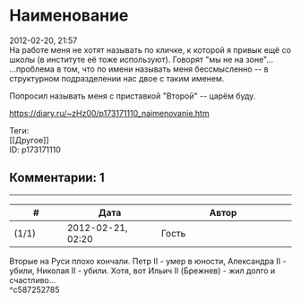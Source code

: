 Наименование
============

  
2012-02-20, 21:57  
 На работе меня не хотят называть по кличке, к которой я привык ещё со школы (в институте её тоже используют). Говорят "мы не на зоне"...   
 ...проблема в том, что по имени называть меня бессмысленно -- в структурном подразделении нас двое с таким именем.   
   
 Попросил называть меня с приставкой "Второй" -- царём буду.   
  
<https://diary.ru/~zHz00/p173171110_naimenovanie.htm>  
  
Теги:  
[[Другое]]  
ID: p173171110  


Комментарии: 1
--------------

  


---



|         #         |              Дата              |                     Автор                     |           ID           |
| --- | --- | --- | --- |
| (1/1) | 2012-02-21, 02:20 | Гость | c587252785 |

  
 Вторые на Руси плохо кончали. Петр II - умер в юности, Александра II - убили, Николая II - убили. Хотя, вот Ильич II (Брежнев) - жил долго и счастливо...   
 ^c587252785